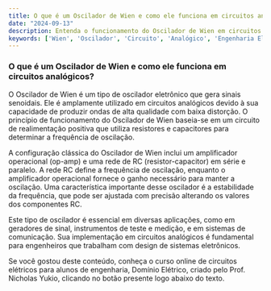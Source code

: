 ```yaml
---
title: O que é um Oscilador de Wien e como ele funciona em circuitos analógicos?
date: "2024-09-13"
description: Entenda o funcionamento do Oscilador de Wien em circuitos analógicos e sua importância na engenharia elétrica.
keywords: ['Wien', 'Oscilador', 'Circuito', 'Analógico', 'Engenharia Elétrica']
---
```


### O que é um Oscilador de Wien e como ele funciona em circuitos analógicos?

O Oscilador de Wien é um tipo de oscilador eletrônico que gera sinais senoidais. Ele é amplamente utilizado em circuitos analógicos devido à sua capacidade de produzir ondas de alta qualidade com baixa distorção. O princípio de funcionamento do Oscilador de Wien baseia-se em um circuito de realimentação positiva que utiliza resistores e capacitores para determinar a frequência de oscilação.

A configuração clássica do Oscilador de Wien inclui um amplificador operacional (op-amp) e uma rede de RC (resistor-capacitor) em série e paralelo. A rede RC define a frequência de oscilação, enquanto o amplificador operacional fornece o ganho necessário para manter a oscilação. Uma característica importante desse oscilador é a estabilidade da frequência, que pode ser ajustada com precisão alterando os valores dos componentes RC.

Este tipo de oscilador é essencial em diversas aplicações, como em geradores de sinal, instrumentos de teste e medição, e em sistemas de comunicação. Sua implementação em circuitos analógicos é fundamental para engenheiros que trabalham com design de sistemas eletrônicos.

Se você gostou deste conteúdo, conheça o curso online de circuitos elétricos para alunos de engenharia, Domínio Elétrico, criado pelo Prof. Nicholas Yukio, clicando no botão presente logo abaixo do texto.